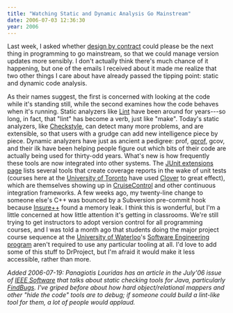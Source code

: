 ```yaml
---
title: "Watching Static and Dynamic Analysis Go Mainstream"
date: 2006-07-03 12:36:30
year: 2006
---
```

Last week, I asked whether <a href="http://www.cdf.utoronto.ca/~csc407h/summer/e02/index.html">design by contract</a> could please be the next thing in programming to go mainstream, so that we could manage version updates more sensibly.  I don't actually think there's much chance of it happening, but one of the emails I received about it made me realize that two other things I care about have already passed the tipping point: static and dynamic code analysis.

As their names suggest, the first is concerned with looking at the code while it's standing still, while the second examines how the code behaves when it's running.  Static analyzers like <a href="http://en.wikipedia.org/wiki/Lint_programming_tool">Lint</a> have been around for years---so long, in fact, that "lint" has become a verb, just like "make". Today's static analyzers, like <a href="http://checkstyle.sourceforge.net/">Checkstyle</a>, can detect many more problems, and are extensible, so that users with a grudge can add new intelligence piece by piece. Dynamic analyzers have just as ancient a pedigree: prof, <a href="http://www.gnu.org/software/binutils/manual/gprof-2.9.1/gprof.html">gprof</a>, gcov, and their ilk have been helping people figure out which bits of their code are actually being used for thirty-odd years.
What's new is how frequently these tools are now integrated into other systems. The <a href="http://www.junit.org/news/extension/index.htm">JUnit extensions page</a> lists several tools that create coverage reports in the wake of unit tests (courses here at the <a href="http://www.cs.utoronto.ca">University of Toronto</a> have used <a href="http://www.cenqua.com/clover/">Clover</a> to great effect), which are themselves showing up in <a href="http://cruisecontrol.sourceforge.net/">CruiseControl</a> and other continuous integration frameworks.  A few weeks ago, my twenty-line change to someone else's C++ was bounced by a Subversion pre-commit hook because <a href="http://parasoft.com/jsp/products/home.jsp?product=Insure">Insure++</a> found a memory leak.
I think this is wonderful, but I'm a little concerned at how little attention it's getting in classrooms. We're still trying to get instructors to adopt version control for all programming courses, and I was told a month ago that students doing the major project course sequence at the <a href="http://www.uwaterloo.ca">University of Waterloo</a>'s <a href="http://www.softeng.uwaterloo.ca/">Software Engineering program</a> aren't required to use any particular tooling at all.  I'd love to add some of this stuff to DrProject, but I'm afraid it would make it less accessible, rather than more.

<em>Added 2006-07-19: Panagiotis Louridas has an article in the July'06 issue of <a href="http://www.computer.org/portal/site/software/">IEEE Software</a> that talks about static checking tools for Java, particularly <a href="http://findbugs.sourceforge.net/">FindBugs</a>.  I've griped before about how hard object/relational mappers and other "hide the code" tools are to debug; if someone could build a lint-like tool for them, a lot of people would applaud.</em>
